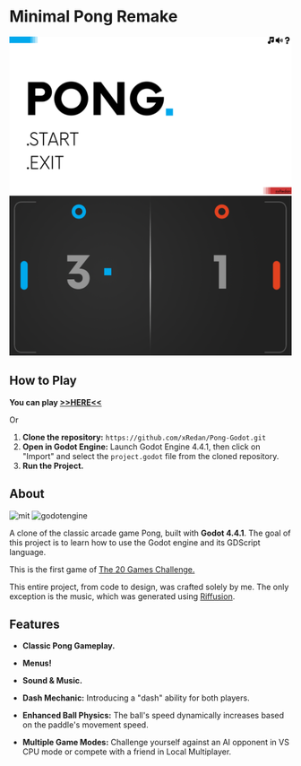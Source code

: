# Minimal Pong Remake

<img src="assets/images/screen1.png"/>

<img src="assets/images/screen2.png"/>

## How to Play
**You can play [>>HERE<<](https://xredan.itch.io/minimal-pong)**

Or

1. **Clone the repository:** ``` https://github.com/xRedan/Pong-Godot.git ```
2. **Open in Godot Engine:** Launch Godot Engine 4.4.1, then click on "Import" and select the `project.godot` file from the cloned repository.
3. **Run the Project.**

## About
![mit](https://img.shields.io/badge/License-MIT-green)
![godotengine](https://img.shields.io/badge/Godot_-4.4.1-blue?logo=godotengine)

A clone of the classic arcade game Pong, built with **Godot 4.4.1**.
The goal of this project is to learn how to use the Godot engine and its GDScript language.

This is the first game of [The 20 Games Challenge.](https://20_games_challenge.gitlab.io/challenge/)

This entire project, from code to design, was crafted solely by me. The only exception is the music, which was generated using [Riffusion](https://www.riffusion.com/).

## Features
- **Classic Pong Gameplay.**

- **Menus!**

- **Sound & Music.**

- **Dash Mechanic:** Introducing a "dash" ability for both players.

- **Enhanced Ball Physics:** The ball's speed dynamically increases based on the paddle's movement speed.

- **Multiple Game Modes:** Challenge yourself against an AI opponent in VS CPU mode or compete with a friend in Local Multiplayer.

